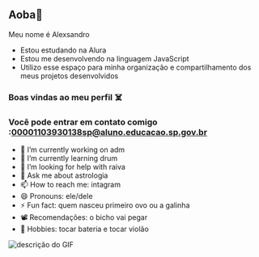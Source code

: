 ## Aoba👋
Meu nome é Alexsandro

- Estou estudando na Alura
- Estou me desenvolvendo na linguagem JavaScript
- Utilizo esse espaço para minha organização e compartilhamento dos meus projetos desenvolvidos

### Boas vindas ao meu perfil ☠️
### Você pode entrar em contato comigo :00001103930138sp@aluno.educacao.sp.gov.br

- 🔭 I’m currently working on adm
- 🌱 I’m currently learning drum 
- 🤔 I’m looking for help with raiva
- 💬 Ask me about astrologia
- 📫 How to reach me: intagram
- 😄 Pronouns: ele/dele
- ⚡ Fun fact: quem nasceu primeiro ovo ou a galinha
- 📽️ Recomendações: o bicho vai pegar
- 🦇 Hobbies: tocar bateria e tocar violão

![descrição do GIF](https://tenor.com/pt-BR/view/capit%C3%A3o-patria-davy-davy-jones-o-mago-mago-gif-10014849519096517260)

<!--
**alexsandro90/alexsandro90** is a ✨ _special_ ✨ repository because its `README.md` (this file) appears on your GitHub profile.

Here are some ideas to get you started:

- 🔭 I’m currently working on ...
- 🌱 I’m currently learning ...
- 👯 I’m looking to collaborate on ...
- 🤔 I’m looking for help with ...
- 💬 Ask me about ...
- 📫 How to reach me: ...
- 😄 Pronouns: ...
- ⚡ Fun fact: ...
-->
